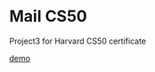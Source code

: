 # Mail CS50
Project3 for Harvard CS50 certificate

[demo](https://www.youtube.com/watch?v=HvS6tNfKxTc)
